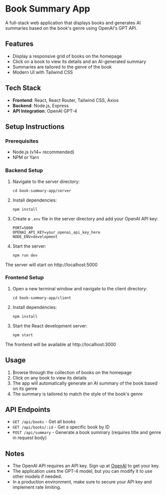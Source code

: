 # Book Summary App

A full-stack web application that displays books and generates AI summaries based on the book's genre using OpenAI's GPT API.

## Features

- Display a responsive grid of books on the homepage
- Click on a book to view its details and an AI-generated summary
- Summaries are tailored to the genre of the book
- Modern UI with Tailwind CSS

## Tech Stack

- **Frontend**: React, React Router, Tailwind CSS, Axios
- **Backend**: Node.js, Express
- **API Integration**: OpenAI GPT-4

## Setup Instructions

### Prerequisites

- Node.js (v14+ recommended)
- NPM or Yarn

### Backend Setup

1. Navigate to the server directory:
   ```
   cd book-summary-app/server
   ```

2. Install dependencies:
   ```
   npm install
   ```

3. Create a `.env` file in the server directory and add your OpenAI API key:
   ```
   PORT=5000
   OPENAI_API_KEY=your_openai_api_key_here
   NODE_ENV=development
   ```

4. Start the server:
   ```
   npm run dev
   ```
   
The server will start on http://localhost:5000

### Frontend Setup

1. Open a new terminal window and navigate to the client directory:
   ```
   cd book-summary-app/client
   ```

2. Install dependencies:
   ```
   npm install
   ```

3. Start the React development server:
   ```
   npm start
   ```

The frontend will be available at http://localhost:3000

## Usage

1. Browse through the collection of books on the homepage
2. Click on any book to view its details
3. The app will automatically generate an AI summary of the book based on its genre
4. The summary is tailored to match the style of the book's genre

## API Endpoints

- `GET /api/books` - Get all books
- `GET /api/books/:id` - Get a specific book by ID
- `POST /api/summary` - Generate a book summary (requires title and genre in request body)

## Notes

- The OpenAI API requires an API key. Sign up at [OpenAI](https://openai.com) to get your key.
- The application uses the GPT-4 model, but you can modify it to use other models if needed.
- In a production environment, make sure to secure your API key and implement rate limiting. 